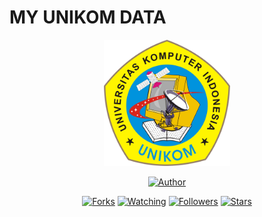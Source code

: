 # MY UNIKOM DATA 

<p align="center">
<img src="./Images/logo_unikom_kuning.png" style="max-width: 40%;"/>
</p></p></p>
<p align="center">
</p>
<p align="center">
<a href="https://github.com/MRHRTZ"><img title="Author" src="https://img.shields.io/badge/Author-MRHRTZ-red.svg?style=for-the-badge&logo=github"></a>
</p>
<p align="center">
<a href="https://github.com/MRHRTZ/UNIKOM/network/members"><img title="Forks" src="https://img.shields.io/github/forks/MRHRTZ/UNIKOM?color=red&style=flat-square"></a>
<a href="https://github.com/MRHRTZ/UNIKOM/watchers"><img title="Watching" src="https://img.shields.io/github/watchers/MRHRTZ/UNIKOM?label=Watchers&color=blue&style=flat-square"></a>
<a href="https://github.com/MRHRTZ/UNIKOM"><img title="Followers" src="https://img.shields.io/github/followers/MRHRTZ?color=blue&style=flat-square"></a>
<a href="https://github.com/MRHRTZ/UNIKOM/stargazers/"><img title="Stars" src="https://img.shields.io/github/stars/MRHRTZ/UNIKOM?color=red&style=flat-square"></a>
</p>